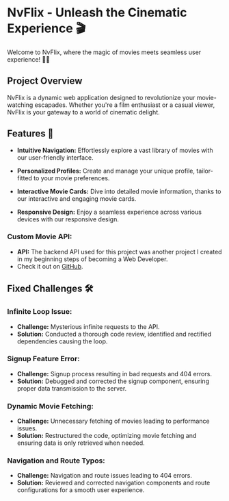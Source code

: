 
# NvFlix - Unleash the Cinematic Experience 🎬
Welcome to NvFlix, where the magic of movies meets seamless user experience! 🍿✨

## Project Overview
NvFlix is a dynamic web application designed to revolutionize your movie-watching escapades. Whether you're a film enthusiast or a casual viewer, NvFlix is your gateway to a world of cinematic delight.

## Features 🚀
- **Intuitive Navigation:** Effortlessly explore a vast library of movies with our user-friendly interface.

- **Personalized Profiles:** Create and manage your unique profile, tailor-fitted to your movie preferences.

- **Interactive Movie Cards:** Dive into detailed movie information, thanks to our interactive and engaging movie cards.

- **Responsive Design:** Enjoy a seamless experience across various devices with our responsive design.

### Custom Movie API:
- **API:**
  The backend API used for this project was another project I created in my beginning steps of becoming a Web Developer. 
- Check it out on [GitHub](https://github.com/nesty11/movie_api).

## Fixed Challenges 🛠️

### Infinite Loop Issue:
- **Challenge:**
  Mysterious infinite requests to the API.
- **Solution:**
  Conducted a thorough code review, identified and rectified dependencies causing the loop.

### Signup Feature Error:
- **Challenge:**
  Signup process resulting in bad requests and 404 errors.
- **Solution:**
  Debugged and corrected the signup component, ensuring proper data transmission to the server.

### Dynamic Movie Fetching:
- **Challenge:**
  Unnecessary fetching of movies leading to performance issues.
- **Solution:**
  Restructured the code, optimizing movie fetching and ensuring data is only retrieved when needed.

### Navigation and Route Typos:
- **Challenge:**
  Navigation and route issues leading to 404 errors.
- **Solution:**
  Reviewed and corrected navigation components and route configurations for a smooth user experience.